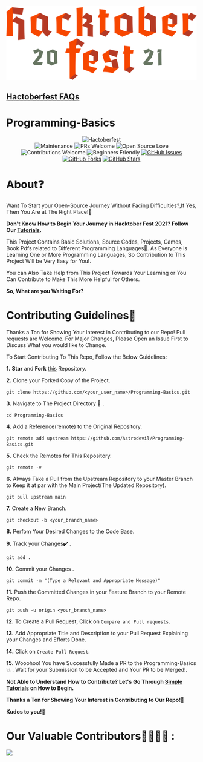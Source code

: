 [![Hacktoberfest 2021](./assets/hacktober.png)](https://hacktoberfest.digitalocean.com/)
## [Hactoberfest FAQs](https://hacktoberfest.digitalocean.com/faq)
# Programming-Basics
<div align="center">

![Hactoberfest](https://img.shields.io/badge/Hactoberfest-%E2%9D%A4-red)    
![Maintenance](https://img.shields.io/badge/Maintained%3F-yes-orange.svg)
![PRs Welcome](https://img.shields.io/badge/PRs-welcome-brightgreen.svg?style=flat-square) 
![Open Source Love](https://img.shields.io/badge/Open%20Source-%E2%9D%A4-red)
![Contributions Welcome](https://img.shields.io/badge/contributions-welcome-brightgreen.svg?style=flat)
![Beginners Friendly](https://img.shields.io/badge/Beginner%20Friendly%20-Yes-orange)
[![GitHub Issues](https://img.shields.io/github/issues/Astrodevil/Programming-Basics)](https://github.com/Astrodevil/Programming-Basics/issues)
[![GitHub Forks](https://img.shields.io/github/forks/Astrodevil/Programming-Basics)](https://github.com/Astrodevil/Programming-Basics/network)
[![GitHub Stars](https://img.shields.io/github/stars/Astrodevil/Programming-Basics)](https://github.com/Astrodevil/Programming-Basics/stargazers)

</div>

# About❓
Want To Start your Open-Source Journey Without Facing Difficulties?,If Yes, Then You Are at The Right Place!🎯


**Don't Know How to Begin Your Journey in Hacktober Fest 2021? Follow Our [Tutorials](https://github.com/Astrodevil/Programming-Basics/blob/main/assets/hacktoberfest-guide.md).**

This Project Contains Basic Solutions, Source Codes, Projects, Games, Book Pdfs related to Different Programming Languages🤗. As Everyone is Learning One or More Programming Languages, So Contribution to This Project Will be Very Easy for You!.


You can Also Take Help from This Project Towards Your Learning or You Can Contribute to Make This More Helpful for Others.

**So, What are you Waiting For?**

# Contributing Guidelines📝
Thanks a Ton for Showing Your Interest in Contributing to our Repo! Pull requests are Welcome. For Major Changes, Please Open an Issue First to Discuss What you would like to Change.


To Start Contributing To This Repo, Follow the Below Guidelines: 

**1.**  **Star** and **Fork** [this](https://github.com/Astrodevil/Programming-Basics) Repository.

**2.**  Clone your Forked Copy of the Project.

```
git clone https://github.com/<your_user_name>/Programming-Basics.git
```

**3.** Navigate to The Project Directory :file_folder: .

```
cd Programming-Basics
```

**4.** Add a Reference(remote) to the Original Repository.

```
git remote add upstream https://github.com/Astrodevil/Programming-Basics.git 
```

**5.** Check the Remotes for This Repository.

```
git remote -v
```

**6.** Always Take a Pull from the Upstream Repository to your Master Branch to Keep it at par with the Main Project(The Updated Repository).

```
git pull upstream main
```

**7.** Create a New Branch.

```
git checkout -b <your_branch_name>
```

**8.** Perfom Your Desired Changes to the Code Base.

**9.** Track your Changes:heavy_check_mark: .

```
git add . 
```

**10.** Commit your Changes .

```
git commit -m "(Type a Relevant and Appropriate Message)"
```

**11.** Push the Committed Changes in your Feature Branch to your Remote Repo.

```
git push -u origin <your_branch_name>
```

**12.** To Create a Pull Request, Click on  `Compare and Pull requests`.

**13.** Add Appropriate Title and Description to your Pull Request Explaining your Changes and Efforts Done.

**14.** Click on  `Create Pull Request`.


**15.** Wooohoo! You have Successfully Made a PR to the Programming-Basics :boom: . Wait for your Submission to be Accepted and Your PR to be Merged!.

**Not Able to Understand How to Contribute? Let's Go Through [Simple Tutorials](https://github.com/Astrodevil/Programming-Basics/blob/main/assets/hacktoberfest-guide.md) on How to Begin.**

**Thanks a Ton for Showing Your Interest in Contributing to Our Repo!🏼**

**Kudos to you!🎈**



# Our Valuable Contributors👩‍💻👨‍💻 :
<a href="https://github.com/Astrodevil/Programming-Basics/graphs/contributors">
  <img src="https://contributors-img.web.app/image?repo=Astrodevil/Programming-Basics" />
</a>
